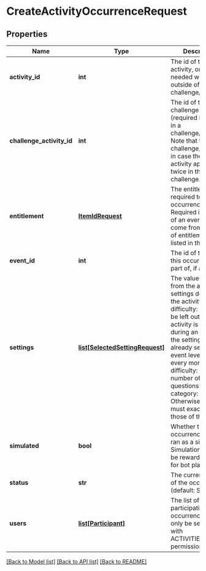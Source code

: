 # CreateActivityOccurrenceRequest

## Properties
Name | Type | Description | Notes
------------ | ------------- | ------------- | -------------
**activity_id** | **int** | The id of the activity, only needed when outside of challenge/event | [optional] 
**challenge_activity_id** | **int** | The id of the challenge activity (required if playing in a challenge/event). Note that this is the challenge_activity_id in case the same activity apears twice in the challenge. | [optional] 
**entitlement** | [**ItemIdRequest**](ItemIdRequest.md) | The entitlement item required to enter the occurrence. Required if not part of an event. Must come from the set of entitlement items listed in the activity | [optional] 
**event_id** | **int** | The id of the event this occurence is a part of, if any | [optional] 
**settings** | [**list[SelectedSettingRequest]**](SelectedSettingRequest.md) | The values selected from the available settings defined for the activity. Ex: difficulty: hard. Can be left out if the activity is played during an event and the settings are already set at the event level. Ex: every monday, difficulty: hard, number of questions: 10, category: sport. Otherwise, the set must exactly match those of the activity. | [optional] 
**simulated** | **bool** | Whether this occurrence will be ran as a simulation. Simulations will not be rewarded. Useful for bot play or trials | [optional] 
**status** | **str** | The current status of the occurrence (default: SETUP). | [optional] 
**users** | [**list[Participant]**](Participant.md) | The list of users participating in this occurrence. Can only be set directly with ACTIVITIES_ADMIN permission | [optional] 

[[Back to Model list]](../README.md#documentation-for-models) [[Back to API list]](../README.md#documentation-for-api-endpoints) [[Back to README]](../README.md)


